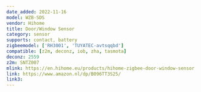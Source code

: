 ```yaml
---
date_added: 2022-11-16
model: WZB-SDS
vendor: Hihome
title: Door/Window Sensor
category: sensor
supports: contact, battery
zigbeemodel: ['RH3001', 'TUYATEC-avtsqqbd']
compatible: [z2m, deconz, iob, zha, tasmota]
deconz: 2559
z2m: SNTZ007
mlink: https://en.hihome.eu/products/hihome-zigbee-door-window-sensor
link: https://www.amazon.nl/dp/B096TT3S25/
link3: 
---
```



